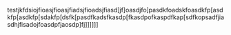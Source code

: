 testjkfdsiojfioasjfioasjfiadsjfioadsjfiasd]jf]oasdjfo]pasdkfoadskfoasdkfp[asdkfp[asdkfp[sdakfp[dsfk[pasdfkadsfkasdp[fkasdpofkaspdfkap[sdfkopsadfjiasdhjfisadojfoasdpfjaosdp]fj]]]]]]
